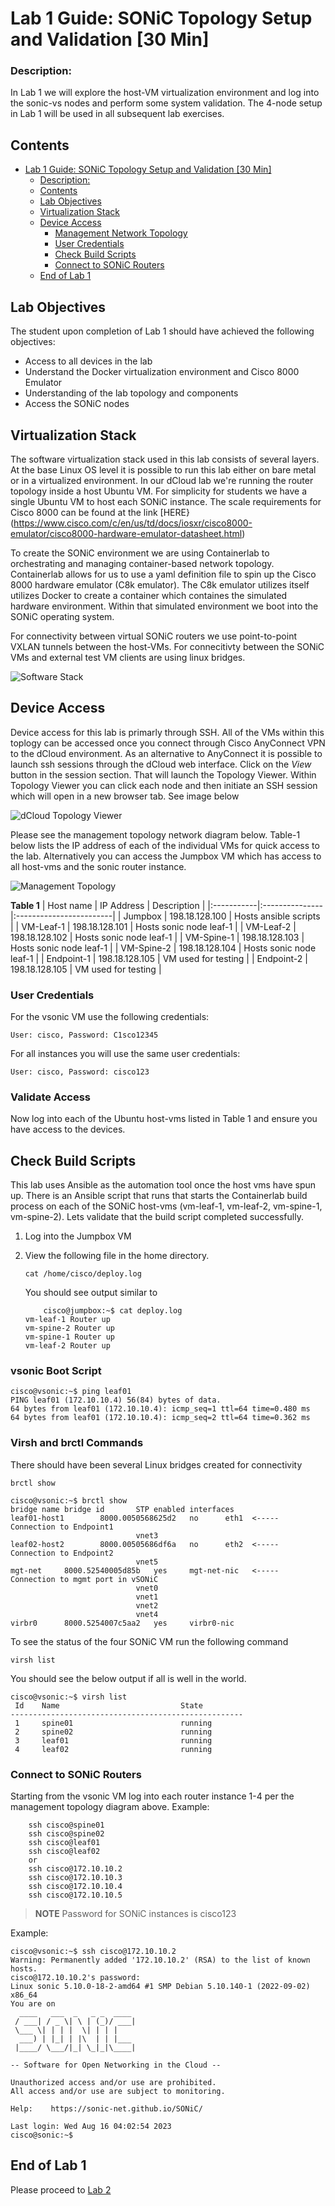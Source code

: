 # Lab 1 Guide: SONiC Topology Setup and Validation [30 Min]

### Description: 
In Lab 1 we will explore the host-VM virtualization environment and log into the sonic-vs nodes and perform some system validation. The 4-node setup in Lab 1 will be used in all subsequent lab exercises. 

## Contents
- [Lab 1 Guide: SONiC Topology Setup and Validation \[30 Min\]](#lab-1-guide-sonic-topology-setup-and-validation-30-min)
    - [Description:](#description)
  - [Contents](#contents)
  - [Lab Objectives](#lab-objectives)
  - [Virtualization Stack](#virtualization-stack)
  - [Device Access](#device-access)
    - [Management Network Topology](#management-network-topology)
    - [User Credentials](#user-credentials)
    - [Check Build Scripts](#check-build-scripts)
    - [Connect to SONiC Routers](#connect-to-sonic-routers)
  - [End of Lab 1](#end-of-lab-1)
  
## Lab Objectives
The student upon completion of Lab 1 should have achieved the following objectives:

* Access to all devices in the lab
* Understand the Docker virtualization environment and Cisco 8000 Emulator
* Understanding of the lab topology and components
* Access the SONiC nodes   

## Virtualization Stack

The software virtualization stack used in this lab consists of several layers. At the base Linux OS level it is possible to run this lab either on bare metal or in a virtualized environment. In our dCloud lab we're running the router topology inside a host Ubuntu VM. For simplicity for students we have a single Ubuntu VM to host each SONiC instance. The scale requirements for Cisco 8000 can be found at the link [HERE}(https://www.cisco.com/c/en/us/td/docs/iosxr/cisco8000-emulator/cisco8000-hardware-emulator-datasheet.html)

To create the SONiC environment we are using Containerlab to orchestrating and managing container-based network topology. Containerlab allows for us to use a yaml definition file to spin up the Cisco 8000 hardware emulator (C8k emulator). The C8k emulator utilizes itself utilizes Docker to create a container which containes the simulated hardware environment. Within that simulated environment we boot into the SONiC operating system. 

For connectivity between virtual SONiC routers we use point-to-point VXLAN tunnels between the host-VMs. For connecitivty between the SONiC VMs and external test VM clients are using linux bridges.

![Software Stack](./topo-drawings/software-stack-c8k.png)

## Device Access

Device access for this lab is primarly through SSH. All of the VMs within this toplogy can be accessed once you connect through Cisco AnyConnect VPN to the dCloud environment. As an alternative to AnyConnect it is possible to launch ssh sessions through the dCloud web interface. Click on the *View* button in the session section. That will launch the Topology Viewer. Within Topology Viewer you can click each node and then initiate an SSH session which will open in a new browser tab. See image below

![dCloud Topology Viewer](./topo-drawings/dcloud-ssh.png)

Please see the management topology network diagram below. Table-1 below lists the IP address of each of the individual VMs for quick access to the lab. Alternatively you can access the Jumpbox VM which has access to all host-vms and the sonic router instance. 

![Management Topology](./topo-drawings/management-network-medium.png)

**Table 1**
| Host name  | IP Address     | Description             |
|:-----------|:---------------|:------------------------|
| Jumpbox    | 198.18.128.100 | Hosts ansible scripts   |
| VM-Leaf-1  | 198.18.128.101 | Hosts sonic node leaf-1 |
| VM-Leaf-2  | 198.18.128.102 | Hosts sonic node leaf-1 |
| VM-Spine-1 | 198.18.128.103 | Hosts sonic node leaf-1 |
| VM-Spine-2 | 198.18.128.104 | Hosts sonic node leaf-1 |
| Endpoint-1 | 198.18.128.105 | VM used for testing     |
| Endpoint-2 | 198.18.128.105 | VM used for testing     |


### User Credentials
For the vsonic VM use the following credentials:
```
User: cisco, Password: C1sco12345
```

For all instances you will use the same user credentials:
```
User: cisco, Password: cisco123
```

### Validate Access
Now log into each of the Ubuntu host-vms listed in Table 1 and ensure you have access to the devices.

## Check Build Scripts
This lab uses Ansible as the automation tool once the host vms have spun up. There is an Ansible script that runs that starts the Containerlab build process on each of the SONiC host-vms (vm-leaf-1, vm-leaf-2, vm-spine-1, vm-spine-2). Lets validate that the build script completed successfully.

 1. Log into the Jumpbox VM
 2. View the following file in the home directory.
    
	```
	cat /home/cisco/deploy.log
	```

  	You should see output similar to
	```
    	cisco@jumpbox:~$ cat deploy.log 
	vm-leaf-1 Router up
	vm-spine-2 Router up
	vm-spine-1 Router up
	vm-leaf-2 Router up
	```

### vsonic Boot Script
```
cisco@vsonic:~$ ping leaf01
PING leaf01 (172.10.10.4) 56(84) bytes of data.
64 bytes from leaf01 (172.10.10.4): icmp_seq=1 ttl=64 time=0.480 ms
64 bytes from leaf01 (172.10.10.4): icmp_seq=2 ttl=64 time=0.362 ms
```

### Virsh and brctl Commands
There should have been several Linux bridges created for connectivity 
```
brctl show
```
```
cisco@vsonic:~$ brctl show
bridge name	bridge id		STP enabled	interfaces	
leaf01-host1		8000.0050568625d2	no		eth1  <----- Connection to Endpoint1
							vnet3
leaf02-host2		8000.00505686df6a	no		eth2  <----- Connection to Endpoint2
							vnet5
mgt-net		8000.52540005d85b	yes		mgt-net-nic   <----- Connection to mgmt port in vSONiC
							vnet0
							vnet1
							vnet2
							vnet4
virbr0		8000.5254007c5aa2	yes		virbr0-nic
```

To see the status of the four SONiC VM run the following command
```
virsh list
```

You should see the below output if all is well in the world.
```
cisco@vsonic:~$ virsh list
 Id    Name                           State
----------------------------------------------------
 1     spine01                        running
 2     spine02                        running
 3     leaf01                         running
 4     leaf02                         running
```

### Connect to SONiC Routers

Starting from the vsonic VM log into each router instance 1-4 per the management topology diagram above. Example:
```
    ssh cisco@spine01
    ssh cisco@spine02
    ssh cisco@leaf01
    ssh cisco@leaf02
    or
    ssh cisco@172.10.10.2
    ssh cisco@172.10.10.3
    ssh cisco@172.10.10.4
    ssh cisco@172.10.10.5
```
> **NOTE**
> Password for SONiC instances is cisco123
> 
Example:
```
cisco@vsonic:~$ ssh cisco@172.10.10.2
Warning: Permanently added '172.10.10.2' (RSA) to the list of known hosts.
cisco@172.10.10.2's password: 
Linux sonic 5.10.0-18-2-amd64 #1 SMP Debian 5.10.140-1 (2022-09-02) x86_64
You are on
  ____   ___  _   _ _  ____
 / ___| / _ \| \ | (_)/ ___|
 \___ \| | | |  \| | | |
  ___) | |_| | |\  | | |___
 |____/ \___/|_| \_|_|\____|

-- Software for Open Networking in the Cloud --

Unauthorized access and/or use are prohibited.
All access and/or use are subject to monitoring.

Help:    https://sonic-net.github.io/SONiC/

Last login: Wed Aug 16 04:02:54 2023
cisco@sonic:~$ 
```

## End of Lab 1
Please proceed to [Lab 2](https://github.com/scurvy-dog/sonic-dcloud/edit/main/1-SONiC_101/lab_exercise_2.md)

